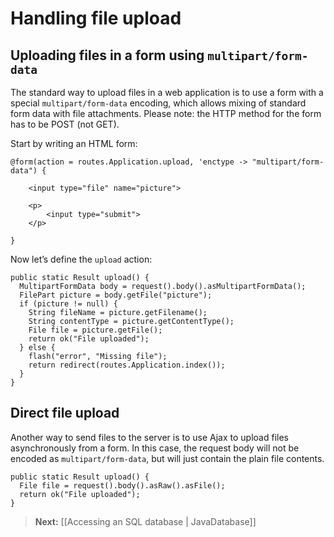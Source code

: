 <!--- Copyright (C) 2009-2013 Typesafe Inc. <http://www.typesafe.com> -->
# Handling file upload

## Uploading files in a form using `multipart/form-data`

The standard way to upload files in a web application is to use a form with a special `multipart/form-data` encoding, which allows mixing of standard form data with file attachments. Please note: the HTTP method for the form has to be POST (not GET).

Start by writing an HTML form:

```
@form(action = routes.Application.upload, 'enctype -> "multipart/form-data") {

    <input type="file" name="picture">

    <p>
        <input type="submit">
    </p>

}
```

Now let’s define the `upload` action:

```
public static Result upload() {
  MultipartFormData body = request().body().asMultipartFormData();
  FilePart picture = body.getFile("picture");
  if (picture != null) {
    String fileName = picture.getFilename();
    String contentType = picture.getContentType();
    File file = picture.getFile();
    return ok("File uploaded");
  } else {
    flash("error", "Missing file");
    return redirect(routes.Application.index());
  }
}
```

## Direct file upload

Another way to send files to the server is to use Ajax to upload files asynchronously from a form. In this case, the request body will not be encoded as `multipart/form-data`, but will just contain the plain file contents.

```
public static Result upload() {
  File file = request().body().asRaw().asFile();
  return ok("File uploaded");
}
```

> **Next:** [[Accessing an SQL database | JavaDatabase]]
